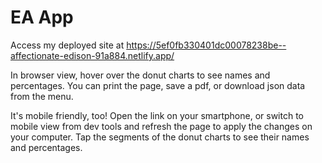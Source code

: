 # EA App

Access my deployed site at https://5ef0fb330401dc00078238be--affectionate-edison-91a884.netlify.app/

In browser view, hover over the donut charts to see names and percentages. You can print the page, save a pdf, or download json data from the menu.

It's mobile friendly, too! Open the link on your smartphone, or switch to mobile view from dev tools and refresh the page to apply the changes on your computer. Tap the segments of the donut charts to see their names and percentages.
